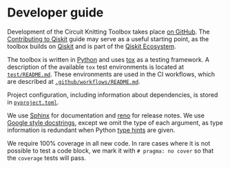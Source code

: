 # Developer guide

Development of the Circuit Knitting Toolbox takes place [on GitHub](https://github.com/Qiskit-Extensions/circuit-knitting-toolbox).  The [Contributing to Qiskit](https://qiskit.org/documentation/contributing_to_qiskit.html) guide may serve as a useful starting point, as the toolbox builds on [Qiskit] and is part of the [Qiskit Ecosystem].

The toolbox is written in [Python] and uses [tox] as a testing framework.  A description of the available `tox` test environments is located at [`test/README.md`](test/README.md).  These environments are used in the CI workflows, which are described at [`.github/workflows/README.md`](.github/workflows/README.md).

Project configuration, including information about dependencies, is stored in [`pyproject.toml`](pyproject.toml).

We use [Sphinx] for documentation and [reno] for release notes.  We use [Google style docstrings](https://sphinxcontrib-napoleon.readthedocs.io/en/latest/example_google.html), except we omit the type of each argument, as type information is redundant when Python [type hints](https://docs.python.org/3/library/typing.html) are given.

We require 100% coverage in all new code.  In rare cases where it is not possible to test a code block, we mark it with ``# pragma: no cover`` so that the ``coverage`` tests will pass.

[Qiskit]: https://qiskit.org/
[Qiskit Ecosystem]: https://qiskit.org/ecosystem/
[Python]: https://www.python.org/
[tox]: https://github.com/tox-dev/tox
[Sphinx]: https://www.sphinx-doc.org/
[reno]: https://docs.openstack.org/reno/
